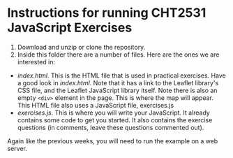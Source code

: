 # Instructions for running CHT2531 JavaScript Exercises

1. Download and unzip or clone the repository.
2. Inside this folder there are a number of files. Here are the ones we are interested in:

* *index.html*. This is the HTML file that is used in practical exercises. Have a good look in *index.html*. Note that it has a link to the Leaflet library's CSS file, and the Leaflet JavaScript library itself. Note there is also an empty ```<div>``` element in the page. This is where the map will appear. This HTML file also uses a JavaScript file, exercises.js
* *exercises.js*. This is where you will write your JavaScript. It already contains some code to get you started. It also contains the exercise questions (in comments, leave these questions commented out).

Again like the previous weeks, you will need to run the example on a web server.
